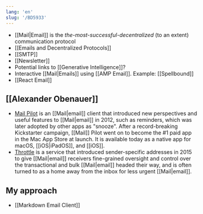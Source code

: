 ```yaml
---
lang: 'en'
slug: '/BD5933'
---
```


- [[Mail|Email]] is the _the-most-successful-decentralized_ (to an extent) communication protocol
- [[Emails and Decentralized Protocols]]
- [[SMTP]]
- [[Newsletter]]
- Potential links to [[Generative Intelligence]]?
- Interactive [[Mail|Emails]] using [[AMP Email]]. Example: [[Spellbound]]
- [[React Email]]

## [[Alexander Obenauer]]

- [Mail Pilot](https://www.mailpilot.app/) is an [[Mail|email]] client that introduced new perspectives and useful features to [[Mail|email]] in 2012, such as reminders, which was later adopted by other apps as "snooze". After a record-breaking Kickstarter campaign, [[Mail]] Pilot went on to become the #1 paid app in the Mac App Store at launch. It is available today as a native app for macOS, [[iOS|iPadOS]], and [[iOS]].
- [Throttle](https://throttlehq.com/) is a service that introduced sender-specific addresses in 2015 to give [[Mail|email]] receivers fine-grained oversight and control over the transactional and bulk [[Mail|email]] headed their way, and is often turned to as a home away from the inbox for less urgent [[Mail|email]].

## My approach

- [[Markdown Email Client]]
